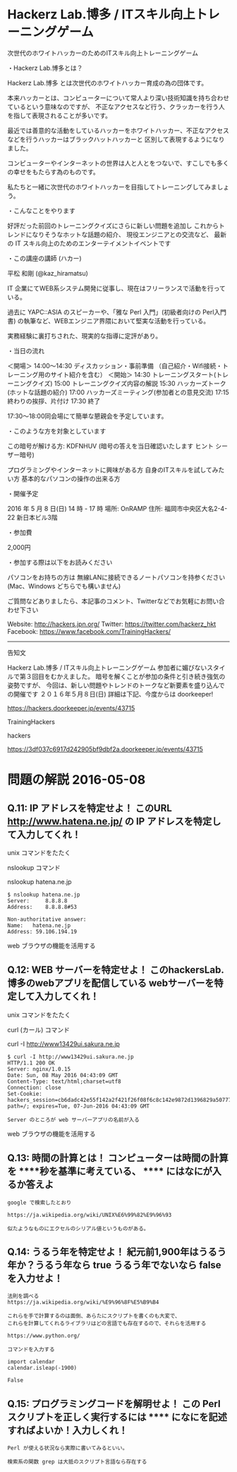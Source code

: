 # Hackerz Lab.博多 / ITスキル向上トレーニングゲーム

次世代のホワイトハッカーのためのITスキル向上トレーニングゲーム

・Hackerz Lab.博多とは？

Hackerz Lab.博多 とは次世代のホワイトハッカー育成の為の団体です。

本来ハッカーとは、コンピューターについて常人より深い技術知識を持ち合わせているという意味なのですが、
不正なアクセスなど行う、クラッカーを行う人を指して表現されることが多いです。

最近では善意的な活動をしているハッカーをホワイトハッカー、不正なアクセスなどを行うハッカーはブラックハットハッカーと
区別して表現するようになりました。

コンピューターやインターネットの世界は人と人とをつないで、すこしでも多くの幸せをもたらす為のものです。

私たちと一緒に次世代のホワイトハッカーを目指してトレーニングしてみましょう。

・こんなことをやります

好評だった前回のトレーニングクイズにさらに新しい問題を追加し
これからトレンドになりそうなホットな話題の紹介、
現役エンジニアとの交流など、
最新の IT スキル向上のためのエンターテイメントイベントです

・この講座の講師 (ハカー)

平松 和剛 (@kaz_hiramatsu)

IT 企業にてWEB系システム開発に従事し、現在はフリーランスで活動を行っている。

過去に YAPC::ASIA のスピーカーや、「雅な Perl 入門」(初級者向けの Perl入門書)
の執筆など、WEBエンジニア界隈において堅実な活動を行っている。

実務経験に裏打ちされた、現実的な指導に定評があり。

・当日の流れ

＜開場＞
14:00～14:30 ディスカッション・事前準備
（自己紹介・Wifi接続・トレーニング用のサイト紹介を含む）
＜開始＞
14:30 トレーニングスタート(トレーニングクイズ)
15:00 トレーニングクイズ内容の解説
15:30 ハッカーズトーク(ホットな話題の紹介)
17:00 ハッカーズミーティング(参加者との意見交流)
17:15 終わりの挨拶、片付け
17:30 終了

17:30〜18:00同会場にて簡単な懇親会を予定しています。

・このような方を対象としています

この暗号が解ける方: KDFNHUV
(暗号の答えを当日確認いたします ヒント シーザー暗号)

プログラミングやインターネットに興味がある方
自身のITスキルを試してみたい方
基本的なパソコンの操作の出来る方

・開催予定

2016 年 5 月 8 日(日) 14 時 - 17 時
場所: OnRAMP
住所: 福岡市中央区大名2-4-22 新日本ビル3階

・参加費

2,000円

・参加する際は以下をお読みください

パソコンをお持ちの方は
無線LANに接続できるノートパソコンを持参ください (Mac、Windows どちらでも構いません)

ご質問などありましたら、本記事のコメント、Twitterなどでお気軽にお問い合わせ下さい

Website: http://hackers.jpn.org/
Twitter: https://twitter.com/hackerz_hkt
Facebook: https://www.facebook.com/TrainingHackers/

-----

告知文


Hackerz Lab.博多 / ITスキル向上トレーニングゲーム
参加者に媚びないスタイルで第３回目をむかえました。
暗号を解くことが参加の条件と引き続き強気の姿勢ですが、
今回は、新しい問題やトレンドのトークなど新要素を盛り込んでの開催です
２０１６年５月８日(日)
詳細は下記、今度からは doorkeeper!

https://hackers.doorkeeper.jp/events/43715




TrainingHackers

hackers



https://3df037c6917d242905bf9dbf2a.doorkeeper.jp/events/43715


# 問題の解説 2016-05-08

## Q.11: IP アドレスを特定せよ！ このURL http://www.hatena.ne.jp/ の IP アドレスを特定して入力してくれ！

unix コマンドをたたく

nslookup コマンド

nslookup hatena.ne.jp

    $ nslookup hatena.ne.jp
    Server:     8.8.8.8
    Address:    8.8.8.8#53

    Non-authoritative answer:
    Name:   hatena.ne.jp
    Address: 59.106.194.19

web ブラウザの機能を活用する

## Q.12: WEB サーバーを特定せよ！ このhackersLab.博多のwebアプリを配信している webサーバーを特定して入力してくれ！

unix コマンドをたたく

curl (カール) コマンド

curl -I http://www13429ui.sakura.ne.jp

    $ curl -I http://www13429ui.sakura.ne.jp
    HTTP/1.1 200 OK
    Server: nginx/1.0.15
    Date: Sun, 08 May 2016 04:43:09 GMT
    Content-Type: text/html;charset=utf8
    Connection: close
    Set-Cookie: hackers_session=cb6dadc42e55f142a2f421f26f08f6c8c142e9872d1396829a507773be2e0dd24b0f4037ee1e7f2a441576dc7854a896aa9bf0e702421f43599eaec3e76efc0f; path=/; expires=Tue, 07-Jun-2016 04:43:09 GMT

    Server のところが web サーバーアプリの名前が入る

web ブラウザの機能を活用する


## Q.13: 時間の計算とは！ コンピューターは時間の計算を ****秒を基準に考えている、 **** にはなにが入るか答えよ

    google で検索したとおり

    https://ja.wikipedia.org/wiki/UNIX%E6%99%82%E9%96%93

    似たようなものにエクセルのシリアル値というものがある。

## Q.14: うるう年を特定せよ！ 紀元前1,900年はうるう年か？うるう年なら true うるう年でないなら false を入力せよ！

    法則を調べる
    https://ja.wikipedia.org/wiki/%E9%96%8F%E5%B9%B4

    これらを手で計算するのは面倒、あらたにスクリプトを書くのも大変で、
    これらを計算してくれるライブラリはどの言語でも存在するので、それらを活用する

    https://www.python.org/

    コマンドを入力する

    import calendar
    calendar.isleap(-1900)

    False

## Q.15: プログラミングコードを解明せよ！ この Perl スクリプトを正しく実行するには **** になにを記述すればよいか！入力しくれ！

    Perl が使える状況なら実際に書いてみるといい。

    検索系の関数 grep は大抵のスクリプト言語なら存在する
